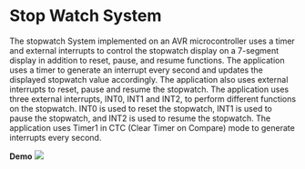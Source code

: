 # Stop Watch System
The stopwatch System implemented on an AVR microcontroller uses a timer and external interrupts to control the stopwatch display on a 7-segment display in addition to reset, pause, and resume functions.
The application uses a timer to generate an interrupt every second and updates the displayed stopwatch value accordingly. The application also uses external interrupts to reset, pause and resume the stopwatch.
The application uses three external interrupts, INT0, INT1 and INT2, to perform different functions on the stopwatch. INT0 is used to reset the stopwatch, INT1 is used to pause the stopwatch, and INT2 is used to resume the stopwatch.
The application uses Timer1 in CTC (Clear Timer on Compare) mode to generate interrupts every second.


**Demo**
![](https://github.com/husseinAhmed10/Simple-Calculator/blob/main/Stop-Watch-System.gif)
